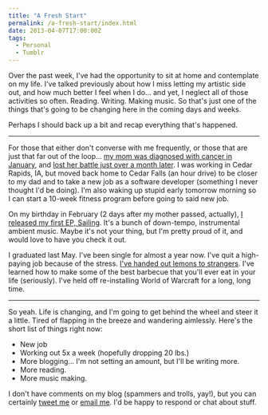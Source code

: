 ```yaml
---
title: "A Fresh Start"
permalink: /a-fresh-start/index.html
date: 2013-04-07T17:00:00Z
tags: 
  - Personal
  - Tumblr
---
```


Over the past week, I've had the opportunity to sit at home and contemplate on my life. I've talked previously about how I miss letting my artistic side out, and how much better I feel when I do… and yet, I neglect all of those activities so often. Reading. Writing. Making music. So that's just one of the things that's going to be changing here in the coming days and weeks.

Perhaps I should back up a bit and recap everything that's happened.

---

For those that either don't converse with me frequently, or those that are just that far out of the loop… <a href="http://blog.niclake.com/2013/01/fuck-cancer/" target="_blank">my mom was diagnosed with cancer in January</a>, and <a href="http://blog.niclake.com/2013/02/i-hope-you-smile/" target="_blank">lost her battle just over a month later</a>. I was working in Cedar Rapids, IA, but moved back home to Cedar Falls (an hour drive) to be closer to my dad and to take a new job as a software developer (something I never thought I'd be doing). I'm also waking up stupid early tomorrow morning so I can start a 10-week fitness program before going to said new job.

On my birthday in February (2 days after my mother passed, actually), <a href="http://themusicplaysyou.com" target="_blank">I released my first EP, Sailing</a>. It's a bunch of down-tempo, instrumental ambient music. Maybe it's not your thing, but I'm pretty proud of it, and would love to have you check it out.

I graduated last May. I've been single for almost a year now. I've quit a high-paying job because of the stress. <a href="http://blog.niclake.com/2012/08/life-lemons/" target="_blank">I've handed out lemons to strangers</a>. I've learned how to make some of the best barbecue that you'll ever eat in your life (seriously). I've held off re-installing World of Warcraft for a long, long time.

---

So yeah. Life is changing, and I'm going to get behind the wheel and steer it a little. Tired of flapping in the breeze and wandering aimlessly. Here's the short list of things right now:

- New job
- Working out 5x a week (hopefully dropping 20 lbs.)
- More blogging… I'm not setting an amount, but I'll be writing more.
- More reading.
- More music making.

I don't have comments on my blog (spammers and trolls, yay!), but you can certainly <a href="http://twitter.com/niclake" target="_blank">tweet me</a> or <a href="mailto:hello@niclake.com" target="_blank">email me</a>. I'd be happy to respond or chat about stuff.
